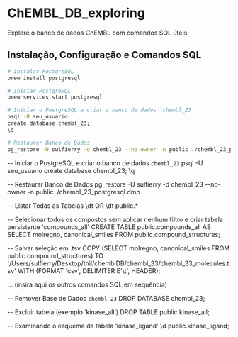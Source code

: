 # ChEMBL_DB_exploring

Explore o banco de dados ChEMBL com comandos SQL úteis.

## Instalação, Configuração e Comandos SQL

```bash
# Instalar PostgreSQL
brew install postgresql

# Iniciar PostgreSQL
brew services start postgresql

# Iniciar o PostgreSQL e criar o banco de dados `chembl_23`
psql -U seu_usuario
create database chembl_23;
\q

# Restaurar Banco de Dados
pg_restore -U sulfierry -d chembl_23 --no-owner -n public ./chembl_23_postgresql.dmp
```
-- Iniciar o PostgreSQL e criar o banco de dados `chembl_23`
psql -U seu_usuario
create database chembl_23;
\q

-- Restaurar Banco de Dados
pg_restore -U sulfierry -d chembl_23 --no-owner -n public ./chembl_23_postgresql.dmp

-- Listar Todas as Tabelas
\dt OR \dt public.*

-- Selecionar todos os compostos sem aplicar nenhum filtro e criar tabela persistente 'compounds_all'
CREATE TABLE public.compounds_all AS
SELECT molregno, canonical_smiles
FROM public.compound_structures;

-- Salvar seleção em .tsv
COPY (SELECT molregno, canonical_smiles FROM public.compound_structures) TO '/Users/sulfierry/Desktop/thil/chemblDB/chembl_33/chembl_33_molecules.tsv' WITH (FORMAT 'csv', DELIMITER E'\t', HEADER);

... (insira aqui os outros comandos SQL em sequência)

-- Remover Base de Dados `chembl_23`
DROP DATABASE chembl_23;

-- Excluir tabela (exemplo ‘kinase_all’)
DROP TABLE public.kinase_all;

-- Examinando o esquema da tabela ‘kinase_ligand'
\d public.kinase_ligand;
